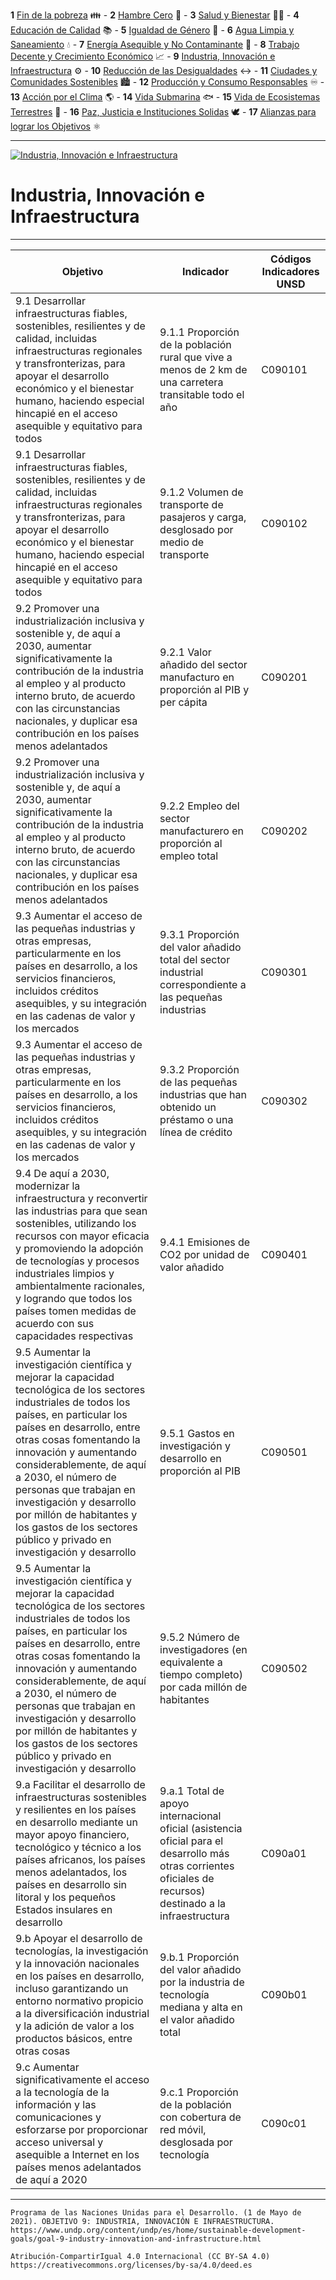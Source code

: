  **1**   [Fin de la pobreza](1.md) 👪 - **2**   [Hambre Cero](2.md) 🍲 - **3**   [Salud y Bienestar](3.md) 🧑‍⚕️ - **4**   [Educación de  Calidad](4.md) 📚 - **5**   [Igualdad de Género](5.md) 👥 - **6**   [Agua Limpia y Saneamiento](6.md) 💧 - **7**   [Energía Asequible y No Contaminante](7.md) 🔆 - **8**   [Trabajo Decente y Crecimiento Económico](8.md) 📈 - **9**   [Industria, Innovación e Infraestructura](9.md) ⚙️ - **10**   [Reducción de las Desigualdades](10.md) ↔️ - **11**   [Ciudades y Comunidades Sostenibles](11.md) 🏙️ - **12**   [Producción y Consumo Responsables](12.md) ♾️ - **13**   [Acción por el Clima](13.md) 🌎 - **14**   [Vida Submarina](14.md) 🐟 - **15**   [Vida de Ecosistemas Terrestres](15.md) 🌳 - **16**   [Paz, Justicia e Instituciones Solidas](16.md) 🕊️ - **17**   [Alianzas para lograr los Objetivos](17.md) ⚛️
 

--------------------------------------------
[![Industria, Innovación e Infraestructura](https://www.undp.org/content/dam/undp/sdg/tiles/sdg-es-09.png "Industria, Innovación e Infraestructura")
](https://www.undp.org/content/undp/es/home/sustainable-development-goals/goal-9-industry-innovation-and-infrastructure.html)

# Industria, Innovación e Infraestructura
--------------------------------------------

|Objetivo|Indicador|Códigos Indicadores UNSD|
| ----- | ----- | ----- |
|9.1 Desarrollar infraestructuras fiables, sostenibles, resilientes y de calidad, incluidas infraestructuras regionales y transfronterizas, para apoyar el desarrollo económico y el bienestar humano, haciendo especial hincapié en el acceso asequible y equitativo para todos|9.1.1 Proporción de la población rural que vive a menos de 2 km de una carretera transitable todo el año|C090101
|9.1 Desarrollar infraestructuras fiables, sostenibles, resilientes y de calidad, incluidas infraestructuras regionales y transfronterizas, para apoyar el desarrollo económico y el bienestar humano, haciendo especial hincapié en el acceso asequible y equitativo para todos|9.1.2 Volumen de transporte de pasajeros y carga, desglosado por medio de transporte|C090102|
|9.2 Promover una industrialización inclusiva y sostenible y, de aquí a 2030, aumentar significativamente la contribución de la industria al empleo y al producto interno bruto, de acuerdo con las circunstancias nacionales, y duplicar esa contribución en los países menos adelantados|9.2.1 Valor añadido del sector manufacturo en proporción al PIB y per cápita|C090201|
|9.2 Promover una industrialización inclusiva y sostenible y, de aquí a 2030, aumentar significativamente la contribución de la industria al empleo y al producto interno bruto, de acuerdo con las circunstancias nacionales, y duplicar esa contribución en los países menos adelantados|9.2.2 Empleo del sector manufacturero en proporción al empleo total|C090202|
|9.3 Aumentar el acceso de las pequeñas industrias y otras empresas, particularmente en los países en desarrollo, a los servicios financieros, incluidos créditos asequibles, y su integración en las cadenas de valor y los mercados|9.3.1 Proporción del valor añadido total del sector industrial correspondiente a las pequeñas industrias|C090301|
|9.3 Aumentar el acceso de las pequeñas industrias y otras empresas, particularmente en los países en desarrollo, a los servicios financieros, incluidos créditos asequibles, y su integración en las cadenas de valor y los mercados|9.3.2 Proporción de las pequeñas industrias que han obtenido un préstamo o una línea de crédito|C090302|
|9.4 De aquí a 2030, modernizar la infraestructura y reconvertir las industrias para que sean sostenibles, utilizando los recursos con mayor eficacia y promoviendo la adopción de tecnologías y procesos industriales limpios y ambientalmente racionales, y logrando que todos los países tomen medidas de acuerdo con sus capacidades respectivas|9.4.1 Emisiones de CO2 por unidad de valor añadido|C090401|
|9.5 Aumentar la investigación científica y mejorar la capacidad tecnológica de los sectores industriales de todos los países, en particular los países en desarrollo, entre otras cosas fomentando la innovación y aumentando considerablemente, de aquí a 2030, el número de personas que trabajan en investigación y desarrollo por millón de habitantes y los gastos de los sectores público y privado en investigación y desarrollo|9.5.1 Gastos en investigación y desarrollo en proporción al PIB|C090501|
|9.5 Aumentar la investigación científica y mejorar la capacidad tecnológica de los sectores industriales de todos los países, en particular los países en desarrollo, entre otras cosas fomentando la innovación y aumentando considerablemente, de aquí a 2030, el número de personas que trabajan en investigación y desarrollo por millón de habitantes y los gastos de los sectores público y privado en investigación y desarrollo|9.5.2 Número de investigadores (en equivalente a tiempo completo) por cada millón de habitantes|C090502|
|9.a Facilitar el desarrollo de infraestructuras sostenibles y resilientes en los países en desarrollo mediante un mayor apoyo financiero, tecnológico y técnico a los países africanos, los países menos adelantados, los países en desarrollo sin litoral y los pequeños Estados insulares en desarrollo|9.a.1 Total de apoyo internacional oficial (asistencia oficial para el desarrollo más otras corrientes oficiales de recursos) destinado a la infraestructura|C090a01|
|9.b Apoyar el desarrollo de tecnologías, la investigación y la innovación nacionales en los países en desarrollo, incluso garantizando un entorno normativo propicio a la diversificación industrial y la adición de valor a los productos básicos, entre otras cosas|9.b.1 Proporción del valor añadido por la industria de tecnología mediana y alta en el valor añadido total|C090b01|
|9.c Aumentar significativamente el acceso a la tecnología de la información y las comunicaciones y esforzarse por proporcionar acceso universal y asequible a Internet en los países menos adelantados de aquí a 2020|9.c.1 Proporción de la población con cobertura de red móvil, desglosada por tecnología|C090c01|


------
```Programa de las Naciones Unidas para el Desarrollo. (1 de Mayo de 2021). OBJETIVO 9: INDUSTRIA, INNOVACIÓN E INFRAESTRUCTURA. https://www.undp.org/content/undp/es/home/sustainable-development-goals/goal-9-industry-innovation-and-infrastructure.html```


```Atribución-CompartirIgual 4.0 Internacional (CC BY-SA 4.0) https://creativecommons.org/licenses/by-sa/4.0/deed.es```
